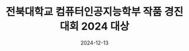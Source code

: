 ---
title: 전북대학교 컴퓨터인공지능학부 작품 경진대회 2024 대상
summary: 2024년 12월
date: 2024-12-13
type: docs
math: false

# url_pdf: awards/2023_작품경진대회.pdf
---